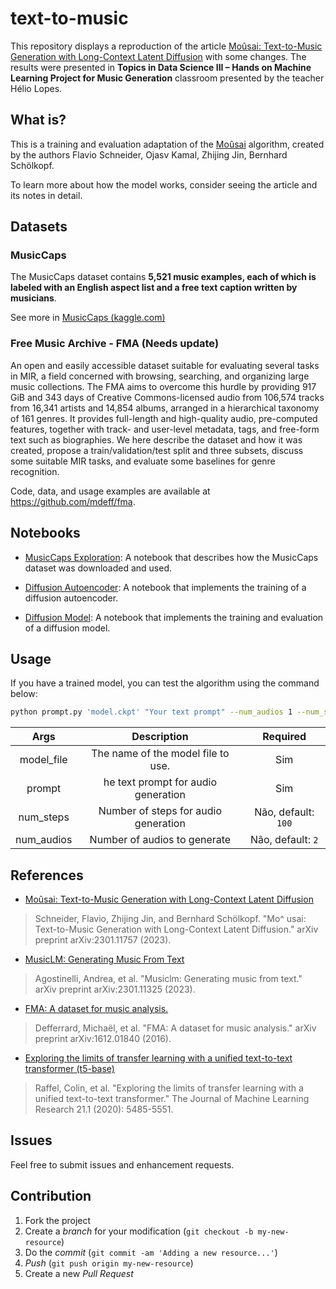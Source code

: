 # text-to-music

This repository displays a reproduction of the article [Moûsai: Text-to-Music Generation with Long-Context Latent Diffusion](https://arxiv.org/pdf/2301.11757v3.pdf) with some changes. The results were presented in **Topics in Data Science III – Hands on Machine Learning Project for Music Generation** classroom presented by the teacher Hélio Lopes.

## What is?

This is a training and evaluation adaptation of the [Moûsai](https://arxiv.org/pdf/2301.11757v3.pdf) algorithm, created by the authors Flavio Schneider, Ojasv Kamal, Zhijing Jin, Bernhard Schölkopf.

To learn more about how the model works, consider seeing the article and its notes in detail.

## Datasets

### MusicCaps

The MusicCaps dataset contains **5,521 music examples, each of which is labeled with an English aspect list and a free text caption written by musicians**.

See more in [MusicCaps (kaggle.com)](https://www.kaggle.com/datasets/googleai/musiccaps)

### Free Music Archive - FMA (Needs update)

An open and easily accessible dataset suitable for evaluating several tasks in MIR, a field concerned with browsing, searching, and organizing large music collections. The FMA aims to overcome this hurdle by providing 917 GiB and 343 days of Creative Commons-licensed audio from 106,574 tracks from 16,341 artists and 14,854 albums, arranged in a hierarchical taxonomy of 161 genres. It provides full-length and high-quality audio, pre-computed features, together with track- and user-level metadata, tags, and free-form text such as biographies. We here describe the dataset and how it was created, propose a train/validation/test split and three subsets, discuss some suitable MIR tasks, and evaluate some baselines for genre recognition. 

Code, data, and usage examples are available at https://github.com/mdeff/fma.

## Notebooks

* [MusicCaps Exploration](./notebooks/musiccaps-exploration.ipynb): A notebook that describes how the MusicCaps dataset was downloaded and used.

* [Diffusion Autoencoder](./notebooks/diffusion_autoencoder.v2.ipynb): A notebook that implements the training of a diffusion autoencoder.

* [Diffusion Model](./notebooks/diffusion_model.v1.ipynb): A notebook that implements the training and evaluation of a diffusion model.

## Usage

If you have a trained model, you can test the algorithm using the command below:

```bash
python prompt.py 'model.ckpt' "Your text prompt" --num_audios 1 --num_steps 100
```

|    Args     |               Description            |       Required       |
|:-----------:|:------------------------------------:|:--------------------:|
| model_file  | The name of the model file to use.   | Sim                  |
| prompt      | he text prompt for audio generation  | Sim                  |
| num_steps   | Number of steps for audio generation | Não, default: `100`  |
| num_audios  | Number of audios to generate         | Não, default: `2`    |

## References

* [Moûsai: Text-to-Music Generation with Long-Context Latent Diffusion](https://arxiv.org/pdf/2301.11757v3.pdf)

> Schneider, Flavio, Zhijing Jin, and Bernhard Schölkopf. "Mo\^ usai: Text-to-Music Generation with Long-Context Latent Diffusion." arXiv preprint arXiv:2301.11757 (2023).

* [MusicLM: Generating Music From Text](https://arxiv.org/abs/2301.11325)

> Agostinelli, Andrea, et al. "Musiclm: Generating music from text." arXiv preprint arXiv:2301.11325 (2023).

* [FMA: A dataset for music analysis.](https://arxiv.org/abs/1612.01840)

> Defferrard, Michaël, et al. "FMA: A dataset for music analysis." arXiv preprint arXiv:1612.01840 (2016).

* [Exploring the limits of transfer learning with a unified text-to-text transformer (t5-base)](https://dl.acm.org/doi/abs/10.5555/3455716.3455856)

> Raffel, Colin, et al. "Exploring the limits of transfer learning with a unified text-to-text transformer." The Journal of Machine Learning Research 21.1 (2020): 5485-5551.

## Issues

Feel free to submit issues and enhancement requests.

## Contribution

1. Fork the project
2. Create a _branch_ for your modification (`git checkout -b my-new-resource`)
3. Do the _commit_ (`git commit -am 'Adding a new resource...'`)
4. _Push_ (`git push origin my-new-resource`)
5. Create a new _Pull Request_ 